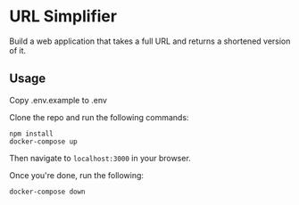 # URL Simplifier

Build a web application that takes a full URL and returns a shortened version of it.

## Usage

Copy .env.example to .env

Clone the repo and run the following commands:

    npm install
    docker-compose up

Then navigate to `localhost:3000` in your browser.

Once you're done, run the following:

    docker-compose down
